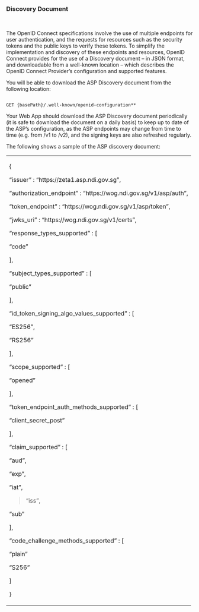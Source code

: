 ### Discovery Document
<br/>

The OpenID Connect specifications involve the use of multiple endpoints for user authentication, and the requests for resources such as the security tokens and the public keys to verify these tokens. To simplify the implementation and discovery of these endpoints and
 resources, OpenID Connect provides for the use of a Discovery document – in JSON format, and downloadable from a well-known location – which describes the OpenID Connect Provider’s configuration and supported
features.

You will be able to download the ASP Discovery document from the following location:

````

GET {basePath}/.well-known/openid-configuration**

`````

Your Web App should download the ASP Discovery document periodically (it is safe to download the document on a daily basis) to keep up to date of the ASP’s configuration, as the ASP endpoints may change from time to time (e.g. from /v1 to /v2), and the signing keys are also refreshed regularly.

The following shows a sample of the ASP discovery document:

<table>
<tbody>
<tr class="odd">
<td><p>{</p>
<p>“issuer” : “https://zeta1.asp.ndi.gov.sg”,</p>
<p>“authorization_endpoint” : “https://wog.ndi.gov.sg/v1/asp/auth”,</p>
<p>“token_endpoint” : “https://wog.ndi.gov.sg/v1/asp/token”,</p>
<p>“jwks_uri” : “https://wog.ndi.gov.sg/v1/certs”,</p>
<p>“response_types_supported” : [</p>
<p>“code”</p>
<p>],</p>
<p>“subject_types_supported” : [</p>
<p>“public”</p>
<p>],</p>
<p>“id_token_signing_algo_values_supported” : [</p>
<p>“ES256”,</p>
<p>“RS256”</p>
<p>],</p>
<p>“scope_supported” : [</p>
<p>“opened”</p>
<p>],</p>
<p>“token_endpoint_auth_methods_supported” : [</p>
<p>“client_secret_post”</p>
<p>],</p>
<p>“claim_supported” : [</p>
<p>“aud”,</p>
<p>“exp”,</p>
<p>“iat”,</p>
<blockquote>
<p>“iss”,</p>
</blockquote>
<p>“sub”</p>
<p>],</p>
<p>“code_challenge_methods_supported” : [</p>
<p>“plain”</p>
<p>“S256”</p>
<p>]</p>
<p>}</p></td>
</tr>
</tbody>
</table>